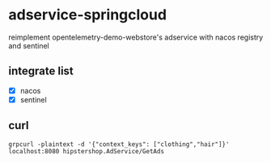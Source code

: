 # adservice-springcloud

reimplement opentelemetry-demo-webstore's adservice with nacos registry and sentinel

## integrate list

- [x] nacos 
- [x] sentinel

## curl
```shell
grpcurl -plaintext -d '{"context_keys": ["clothing","hair"]}' localhost:8080 hipstershop.AdService/GetAds
```